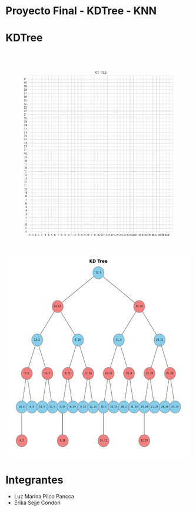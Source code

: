 # Proyecto Final - KDTree - KNN
# KDTree
<div>
  <img src="https://github.com/zulmarina1687/AyEDProyectoFinal/blob/main/KDTree.gif" alt="demo" height="550">
  <img src="https://github.com/zulmarina1687/AyEDProyectoFinal/blob/main/KDTreeGrafo.png" alt="demo" height="550">
</div>


# Integrantes
- Luz Marina Pilco Pancca
- Erika Sejje Condori
